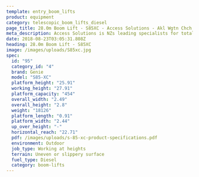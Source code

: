 ```yaml
---
template: entry_boom_lifts
product: equipment
category: telescopic_boom_lifts_diesel
page_title: 28.0m Boom Lift - S85XC - Access Solutions - Akl Wgtn Chch, NZ
meta_description: Access Solutions is NZs leading specialists for total access solution equipment. 100% NZ owned & operated. Read about us - Make an enquiry today
date: 2018-08-23T03:05:31.808Z
heading: 28.0m Boom Lift - S85XC
image: /images/uploads/S85xc.jpg
spec:
  id: "95"
  category_id: "4"
  brand: Genie
  model: "S85-XC"
  platform_height: "25.91"
  working_height: "27.91"
  platform_capacity: "454"
  overall_width: "2.49"
  overall_height: "2.8"
  weight: "18126"
  platform_length: "0.91"
  platform_width: "2.44"
  up_over_height: "-"
  horizontal_reach: "22.71"
  pdf: /images/uploads/s-85-xc-product-specifications.pdf
  environment: Outdoor
  job_type: Working at heights
  terrain: Uneven or slippery surface
  fuel_type: Diesel
  category: boom-lifts
---
```

